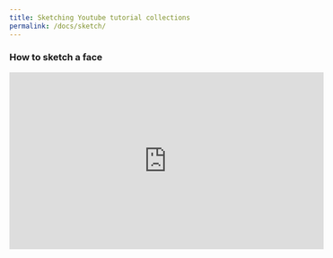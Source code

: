 ```yaml
---
title: Sketching Youtube tutorial collections
permalink: /docs/sketch/
---
```

### How to sketch a face
<iframe width="560" height="315" src="https://www.youtube.com/embed/iMEBSQJYaAY" frameborder="0" allow="accelerometer; autoplay; encrypted-media; gyroscope; picture-in-picture" allowfullscreen></iframe>


